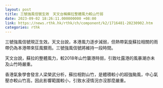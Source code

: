 ```yaml
---
layout: post
title: 三號強風信號生效　天文台稱蘇拉整體風力較山竹弱
date: 2023-09-02 18:26:11.000000000 +08:00
link: https://news.rthk.hk/rthk/ch/component/k2/1716481-20230902.htm
categories: rthk
---
```


三號強風信號現正生效。天文台說，本港風力逐步減弱，但熱帶氣旋蘇拉相關的雨帶仍為本港帶來狂風驟雨。三號強風信號將維持一段時間。

天文台說，蘇拉的整體風力，較2018年山竹襲港時弱，引致吐露港的風暴潮亦未及山竹時嚴重。

香港氣象學會發言人梁榮武分析，蘇拉相對山竹，是體積較小的超強颱風，中心氣壓亦較山竹高，因此影響範圍較小，引致水浸情況亦沒那麼嚴重。
